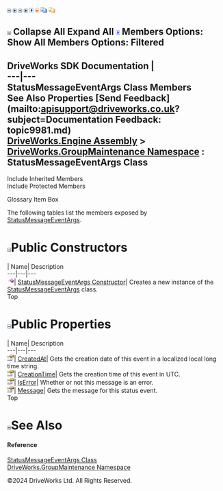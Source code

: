 ![](dotnetimages/collapse.gif) ![](dotnetimages/expand.gif) ![](dotnetimages/collapse.gif) ![](dotnetimages/expand.gif) ![](dotnetimages/drpdown.gif) ![](dotnetimages/drpdown_orange.gif) ![](dotnetimages/copycode.gif) ![](dotnetimages/copycodeHighlight.gif)

![](dotnetimages/collapse.gif) Collapse All Expand All ![](dotnetimages/drpdown.gif) Members Options: Show All  Members Options: Filtered   
---  
DriveWorks SDK Documentation  |   
---|---  
StatusMessageEventArgs Class Members   
See Also Properties [Send Feedback](mailto:apisupport@driveworks.co.uk?subject=Documentation Feedback: topic9981.md)  
[DriveWorks.Engine Assembly](topic2156.md) > [DriveWorks.GroupMaintenance Namespace](topic9628.md) : StatusMessageEventArgs Class  
---  
  
Include Inherited Members    
Include Protected Members  


Glossary Item Box

The following tables list the members exposed by [StatusMessageEventArgs](topic9981.md).

# ![](dotnetimages/collapse.gif)Public Constructors

| Name| Description  
---|---|---  
![Public Constructor](dotnetimages/publicConstructor.gif)| [StatusMessageEventArgs Constructor](topic9987.md)| Creates a new instance of the [StatusMessageEventArgs](topic9981.md) class.   
Top

# ![](dotnetimages/collapse.gif)Public Properties

| Name| Description  
---|---|---  
![Public Property](dotnetimages/publicProperty.gif)| [CreatedAt](topic9988.md)| Gets the creation date of this event in a localized local long time string.   
![Public Property](dotnetimages/publicProperty.gif)| [CreationTime](topic9989.md)| Gets the creation time of this event in UTC.   
![Public Property](dotnetimages/publicProperty.gif)| [IsError](topic9990.md)| Whether or not this message is an error.   
![Public Property](dotnetimages/publicProperty.gif)| [Message](topic9991.md)| Gets the message for this status event.   
Top

# ![](dotnetimages/collapse.gif)See Also

#### Reference

[StatusMessageEventArgs Class](topic9981.md)   
[DriveWorks.GroupMaintenance Namespace](topic9628.md)

©2024 DriveWorks Ltd. All Rights Reserved.
